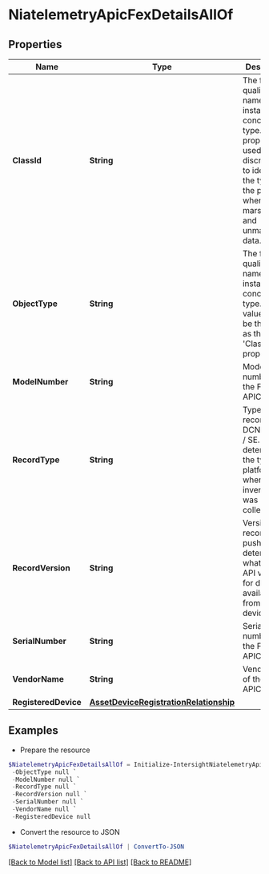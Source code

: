 # NiatelemetryApicFexDetailsAllOf
## Properties

Name | Type | Description | Notes
------------ | ------------- | ------------- | -------------
**ClassId** | **String** | The fully-qualified name of the instantiated, concrete type. This property is used as a discriminator to identify the type of the payload when marshaling and unmarshaling data. | [default to "niatelemetry.ApicFexDetails"]
**ObjectType** | **String** | The fully-qualified name of the instantiated, concrete type. The value should be the same as the &#39;ClassId&#39; property. | [default to "niatelemetry.ApicFexDetails"]
**ModelNumber** | **String** | Model number of the FEX in APIC. | [optional] 
**RecordType** | **String** | Type of record DCNM / APIC / SE. This determines the type of platform where inventory was collected. | [optional] 
**RecordVersion** | **String** | Version of record being pushed. This determines what was the API version for data available from the device. | [optional] 
**SerialNumber** | **String** | Serial number of the FEX in APIC. | [optional] 
**VendorName** | **String** | Vendor name of the FEX in APIC. | [optional] 
**RegisteredDevice** | [**AssetDeviceRegistrationRelationship**](AssetDeviceRegistrationRelationship.md) |  | [optional] 

## Examples

- Prepare the resource
```powershell
$NiatelemetryApicFexDetailsAllOf = Initialize-IntersightNiatelemetryApicFexDetailsAllOf  -ClassId null `
 -ObjectType null `
 -ModelNumber null `
 -RecordType null `
 -RecordVersion null `
 -SerialNumber null `
 -VendorName null `
 -RegisteredDevice null
```

- Convert the resource to JSON
```powershell
$NiatelemetryApicFexDetailsAllOf | ConvertTo-JSON
```

[[Back to Model list]](../README.md#documentation-for-models) [[Back to API list]](../README.md#documentation-for-api-endpoints) [[Back to README]](../README.md)

